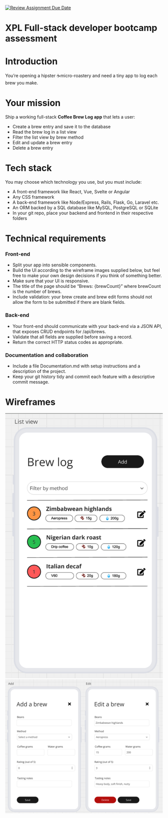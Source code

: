 [![Review Assignment Due Date](https://classroom.github.com/assets/deadline-readme-button-22041afd0340ce965d47ae6ef1cefeee28c7c493a6346c4f15d667ab976d596c.svg)](https://classroom.github.com/a/9SicG5wU)
# **XPL Full-stack developer bootcamp assessment**

# **Introduction**

You’re opening a hipster ☕️micro-roastery and need a tiny app to log each brew you make.

# **Your mission**

Ship a working full-stack **Coffee Brew Log app** that lets a user:

* Create a brew entry and save it to the database  
* Read the brew log in a list view  
* Filter the list view by brew method  
* Edit and update a brew entry  
* Delete a brew entry

# **Tech stack**

You may choose which technology you use, but you must include:

* A front-end framework like React, Vue, Svelte or Angular  
* Any CSS framework  
* A back-end framework like Node/Express, Rails, Flask, Go, Laravel etc.  
* An ORM backed by a SQL database like MySQL, PostgreSQL or SQLite  
* In your git repo, place your backend and frontend in their respective folders

# **Technical requirements**

### Front-end

* Split your app into sensible components.  
* Build the UI according to the wireframe images supplied below, but feel free to make your own design decisions if you think of something better.  
* Make sure that your UI is responsive.  
* The title of the page should be “Brews: {brewCount}” where brewCount is the number of brews.  
* Include validation: your brew create and brew edit forms should not allow the form to be submitted if there are blank fields.

### Back-end

* Your front-end should communicate with your back-end via a JSON API, that exposes CRUD endpoints for /api/brews.  
* Validate that all fields are supplied before saving a record.  
* Return the correct HTTP status codes as appropriate.

### Documentation and collaboration

* Include a file Documentation.md with setup instructions and a description of the project.  
* Keep your git history tidy and commit each feature with a descriptive commit message.

# **Wireframes**

![Wireframe](./wireframe-1.png)
![Wireframe](./wireframe-2.png)
